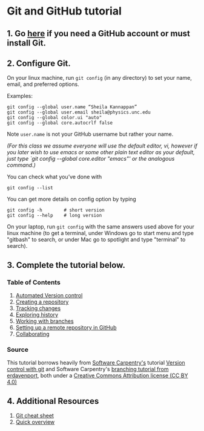 # Git and GitHub tutorial

## 1. Go [here](https://github.com/galastrostats/general/blob/master/advance-preparation.md) if you need a GitHub account or must install Git.

## 2. Configure Git.

On your linux machine, run `git config` (in any directory) to set your name, email, and preferred options.

Examples:

    git config --global user.name “Sheila Kannappan”
    git config --global user.email sheila@physics.unc.edu
    git config --global color.ui "auto"
    git config --global core.autocrlf false

Note `user.name` is not your GitHub username but rather your name.

*(For this class we assume everyone will use the default editor, vi, however if you later wish to use emacs or some other plain text editor as your default, just type `git config --global core.editor "emacs"' or the analogous command.)*

You can check what you’ve done with

    git config --list
    
You can get more details on config option by typing

    git config -h        # short version
    git config --help    # long version

On your laptop, run `git config` with the same answers used above for your linux machine (to get a terminal, under Windows go to start menu and type "gitbash" to search, or under Mac go to spotlight and type "terminal" to search).

## 3. Complete the tutorial below.

### Table of Contents

1. [Automated Version control](01-automated-version-control.md)
2. [Creating a repository](02-creating-a-repository.md)
3. [Tracking changes](03-tracking-changes.md)
4. [Exploring history](04-exploring-history.md)
5. [Working with branches](05-branches.md)
6. [Setting up a remote repository in GitHub](06-remotes-in-github.md)
7. [Collaborating](07-collaborating.md)

### Source

This tutorial borrows heavily from [Software Carpentry's](http://software-carpentry.org/) tutorial [Version control with git](http://swcarpentry.github.io/git-novice/) and Software Carpentry's [branching tutorial from erdavenport](https://github.com/erdavenport/git-lessons), both under a [Creative Commons Attribution license (CC BY 4.0)](https://creativecommons.org/licenses/by/4.0/)

## 4. Additional Resources

1. [Git cheat sheet](https://services.github.com/kit/downloads/github-git-cheat-sheet.pdf)
2. [Quick overview](http://rogerdudler.github.io/git-guide/)

